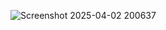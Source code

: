 ![Screenshot 2025-04-02 200637](https://github.com/user-attachments/assets/47cf530c-ab42-4f1a-a8cf-c6b6587cdb86)
